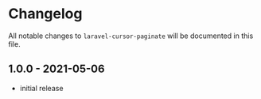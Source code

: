 # Changelog

All notable changes to `laravel-cursor-paginate` will be documented in this file.

## 1.0.0 - 2021-05-06

- initial release
